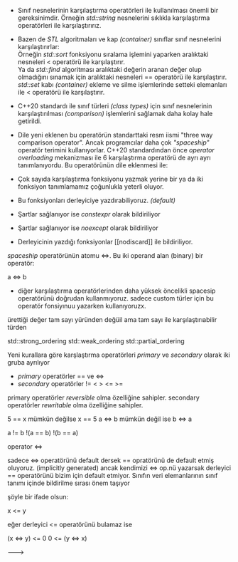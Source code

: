 - Sınıf nesnelerinin karşılaştırma operatörleri ile kullanılması önemli bir gereksinimdir. Örneğin _std::string_ nesnelerini sıklıkla karşılaştırma operatörleri ile karşılaştırırız. 
- Bazen de _STL_ algoritmaları ve kap _(container)_ sınıflar sınıf nesnelerini karşılaştırırlar:<br>
Örneğin _std::sort_ fonksiyonu sıralama işlemini yaparken aralıktaki nesneleri < operatörü ile karşılaştırır. <br>
Ya da _std::find_ algoritması aralıktaki değerin aranan değer olup olmadığını sınamak için aralıktaki nesneleri == operatörü ile karşılaştırır.<br>
_std::set_ kabı _(container)_ ekleme ve silme işlemlerinde setteki elemanları ile < operatörü ile karşılaştırır. 

- C++20 standardı ile sınıf türleri _(class types)_ için sınıf nesnelerinin karşılaştırılması _(comparison)_ işlemlerini sağlamak daha kolay hale getirildi.
- Dile yeni eklenen bu operatörün standarttaki resm iismi "three way comparison operator". Ancak programcılar daha çok _"spaceship"_ operatör terimini kullanıyorlar.
C++20 standardından önce _operator overloading_ mekanizması ile 6 karşılaştırma operatörü de ayrı ayrı tanımlanıyordu.
Bu operatörünün dile eklenmesi ile: 
- Çok sayıda karşılaştırma fonksiyonu yazmak yerine bir ya da iki fonksiyon tanımlamamız çoğunlukla yeterli oluyor.
- Bu fonksiyonları derleyiciye yazdırabiliyoruz. _(default)_
- Şartlar sağlanıyor ise _constexpr_ olarak bildiriliyor
- Şartlar sağlanıyor ise _noexcept_ olarak bildiriliyor
- Derleyicinin yazdığı fonksiyonlar [[nodiscard]] ile bildiriliyor.

_spaceship_ operatörünün atomu <=>. Bu iki operand alan (binary) bir operatör:

 a <=> b

- diğer karşılaştırma operatörlerinden daha yüksek öncelikli
spacesip operatörünü doğrudan kullanmıyoruz. sadece custom türler için bu operatör fonsiyınuu yazarken kullanıyoruzx.

ürettiği değer tam sayı yüründen değüil ama tam sayı ile karşılaştırıabilir türden

std::strong_ordering
std::weak_ordering
std::partial_ordering


Yeni kurallara göre karşlaştırma operatörleri _primary_ ve _secondary_ olarak iki gruba ayrılıyor

- _primary_ operatörler			== ve   <=>
- _secondary_ operatörler		!= < > <= >=

primary operatörler			_reversible_ olma özelliğine sahipler.
secondary operatörler		_rewritable_ olma özelliğine sahipler.


5 == x		mümkün değilse   x == 5
a <=> b     mümkün değil ise  b <=> a

a != b     !(a == b)    !(b == a)

operator <=>  

sadece <=> operatörünü default dersek == opratörünü de default etmiş oluyoruz. (implicitly generated)
ancak kendimizi <=> op.nü yazarsak derleyici == operatörünü bizim için default etmiyor.
Sınıfın veri elemanlarının sınıf tanımı içinde bildirilme sırası önem taşıyor

şöyle bir ifade olsun:

x <= y

eğer derleyici <= operatörünü bulamaz ise

(x <=> y) <= 0
0 <= (y <=> x)




--->
